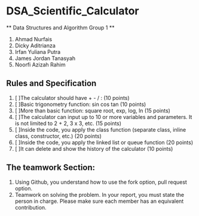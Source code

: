# DSA_Scientific_Calculator

** Data Structures and Algorithm Group 1 **
1. Ahmad Nurfais
2. Dicky Aditrianza
3. Irfan Yuliana Putra
4. James Jordan Tanasyah
5. Noorfi Azizah Rahim

## Rules and Specification 
1. [ ]The calculator should have + - / :   (10 points)
2. [ ]Basic trigonometry function: sin cos tan (10 points)
3. [ ]More than basic function: square root, exp, log, ln (15 points)
4. [ ]The calculator can input up to 10 or more variables and parameters. It is not limited to 2 + 2, 3 x 3, etc. (15 points)
5. [ ]Inside the code, you apply the class function (separate class, inline class, constructor, etc.) (20 points)
6. [ ]Inside the code, you apply the linked list or queue function (20 points)
7. [ ]It can delete and show the history of the calculator (10 points)

## The teamwork Section: 
1. Using Github, you understand how to use the fork option, pull request option.
2. Teamwork on solving the problem. In your report, you must state the person in charge. Please make sure each member has an equivalent contribution.
